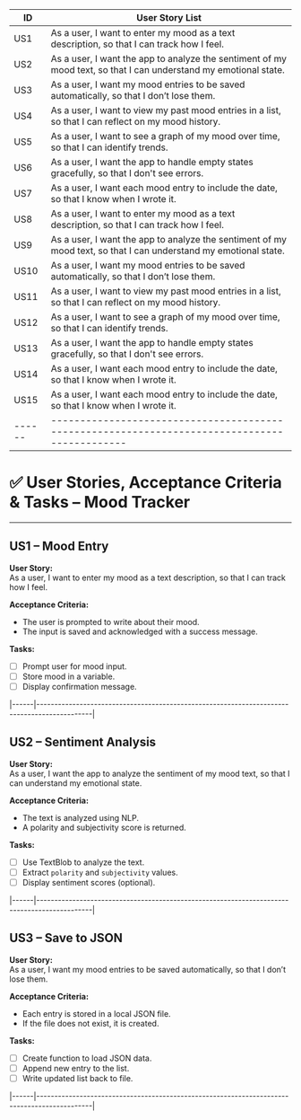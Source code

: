 | ID  | User Story List                                                                                |
|-----|---------------------------------------------------------------------------------------------|
| US1 | As a user, I want to enter my mood as a text description, so that I can track how I feel. |
| US2 | As a user, I want the app to analyze the sentiment of my mood text, so that I can understand my emotional state. |
| US3 | As a user, I want my mood entries to be saved automatically, so that I don’t lose them.    |
| US4 | As a user, I want to view my past mood entries in a list, so that I can reflect on my mood history. |
| US5 | As a user, I want to see a graph of my mood over time, so that I can identify trends.       |
| US6 | As a user, I want the app to handle empty states gracefully, so that I don't see errors.    |
| US7 | As a user, I want each mood entry to include the date, so that I know when I wrote it.      |
| US8 | As a user, I want to enter my mood as a text description, so that I can track how I feel. |
| US9 | As a user, I want the app to analyze the sentiment of my mood text, so that I can understand my emotional state. |
| US10 | As a user, I want my mood entries to be saved automatically, so that I don’t lose them.    |
| US11 | As a user, I want to view my past mood entries in a list, so that I can reflect on my mood history. |
| US12 | As a user, I want to see a graph of my mood over time, so that I can identify trends.       |
| US13 | As a user, I want the app to handle empty states gracefully, so that I don't see errors.    |
| US14 | As a user, I want each mood entry to include the date, so that I know when I wrote it.      |
| US15 | As a user, I want each mood entry to include the date, so that I know when I wrote it.      |
|------|---------------------------------------------------------------------------------------------|

# ✅ User Stories, Acceptance Criteria & Tasks – Mood Tracker

---

## US1 – Mood Entry

**User Story:**  
As a user, I want to enter my mood as a text description, so that I can track how I feel.

**Acceptance Criteria:**
- The user is prompted to write about their mood.
- The input is saved and acknowledged with a success message.

**Tasks:**
- [ ] Prompt user for mood input.
- [ ] Store mood in a variable.
- [ ] Display confirmation message.

|------|---------------------------------------------------------------------------------------------|

## US2 – Sentiment Analysis

**User Story:**  
As a user, I want the app to analyze the sentiment of my mood text, so that I can understand my emotional state.

**Acceptance Criteria:**
- The text is analyzed using NLP.
- A polarity and subjectivity score is returned.

**Tasks:**
- [ ] Use TextBlob to analyze the text.
- [ ] Extract `polarity` and `subjectivity` values.
- [ ] Display sentiment scores (optional).

|------|---------------------------------------------------------------------------------------------|

## US3 – Save to JSON

**User Story:**  
As a user, I want my mood entries to be saved automatically, so that I don’t lose them.

**Acceptance Criteria:**
- Each entry is stored in a local JSON file.
- If the file does not exist, it is created.

**Tasks:**
- [ ] Create function to load JSON data.
- [ ] Append new entry to the list.
- [ ] Write updated list back to file.

|------|---------------------------------------------------------------------------------------------|

